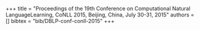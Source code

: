+++
title =  "Proceedings of the 19th Conference on Computational Natural LanguageLearning, CoNLL 2015, Beijing, China, July 30-31, 2015"
authors = []
bibtex = "bib/DBLP-conf-conll-2015"
+++
